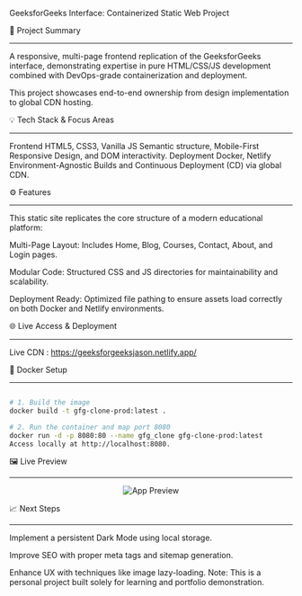 GeeksforGeeks Interface: Containerized Static Web Project

🚀 Project Summary

---

A responsive, multi-page frontend replication of the GeeksforGeeks interface, demonstrating expertise in pure HTML/CSS/JS development combined with DevOps-grade containerization and deployment.

This project showcases end-to-end ownership from design implementation to global CDN hosting.


💡 Tech Stack & Focus Areas

---

Frontend	HTML5, CSS3, Vanilla JS	Semantic structure, Mobile-First Responsive Design, and DOM interactivity.
Deployment	Docker, Netlify	Environment-Agnostic Builds and Continuous Deployment (CD) via global CDN.


⚙️ Features

---

This static site replicates the core structure of a modern educational platform:

Multi-Page Layout: Includes Home, Blog, Courses, Contact, About, and Login pages.

Modular Code: Structured CSS and JS directories for maintainability and scalability.

Deployment Ready: Optimized file pathing to ensure assets load correctly on both Docker and Netlify environments.


🌐 Live Access & Deployment

---

Live CDN : https://geeksforgeeksjason.netlify.app/	


🐳 Docker Setup

---

```Bash

# 1. Build the image
docker build -t gfg-clone-prod:latest .

# 2. Run the container and map port 8080
docker run -d -p 8080:80 --name gfg_clone gfg-clone-prod:latest
Access locally at http://localhost:8080.

```


🖼️ Live Preview

---

<p align="center"> <img src="https://media.geeksforgeeks.org/wp-content/uploads/20240301133213/2024-03-0113-27-29online-video-cuttercom-ezgifcom-video-to-gif-converter.gif" alt="App Preview" /> </p>


📈 Next Steps

---

Implement a persistent Dark Mode using local storage.

Improve SEO with proper meta tags and sitemap generation.

Enhance UX with techniques like image lazy-loading.
Note: This is a personal project built solely for learning and portfolio demonstration.
